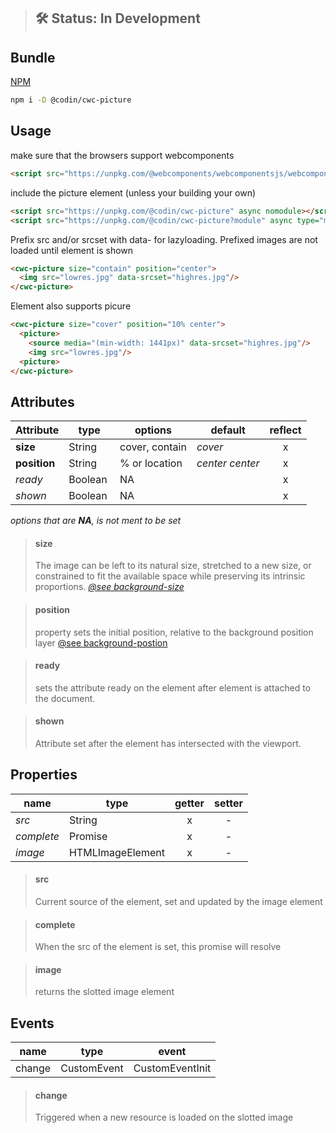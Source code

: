 > ## 🛠 Status: In Development

## Bundle
[NPM](https://www.npmjs.com/package/@codin/cwc-picture)
```bash
npm i -D @codin/cwc-picture
```

## Usage
make sure that the browsers support webcomponents
```html
<script src="https://unpkg.com/@webcomponents/webcomponentsjs/webcomponents-loader.js"></script>
````

include the picture element (unless your building your own)
```html
<script src="https://unpkg.com/@codin/cwc-picture" async nomodule></script>
<script src="https://unpkg.com/@codin/cwc-picture?module" async type="module"></script>
```

Prefix src and/or srcset with data- for lazyloading.
Prefixed images are not loaded until element is shown
```html
<cwc-picture size="contain" position="center">
  <img src="lowres.jpg" data-srcset="highres.jpg"/>
</cwc-picture>
```

Element also supports picure
```html
<cwc-picture size="cover" position="10% center">
  <picture>
    <source media="(min-width: 1441px)" data-srcset="highres.jpg"/>
    <img src="lowres.jpg"/>
  <picture>
</cwc-picture>
```


## Attributes
| Attribute | type  | options | default | reflect |
|---|---|---|----|:----:
| **size** | String | cover, contain| *cover* | x
| **position** | String | % or location | *center center* | x
| *ready* | Boolean | NA | | x
| *shown* | Boolean | NA | | x

*options that are **NA**, is not ment to be set*

>#### size
> The image can be left to its natural size, stretched to a new size, or constrained to fit the available space while preserving its intrinsic proportions.
> *[@see background-size](https://developer.mozilla.org/en-US/docs/Web/CSS/background-size)*


>#### position
> property sets the initial position, relative to the background position layer
> [@see background-postion](https://developer.mozilla.org/en-US/docs/Web/CSS/background-position) 

>#### ready
>sets the attribute ready on the element after element is attached to the document.

>#### shown
>Attribute set after the element has intersected with the viewport.


## Properties
| name | type  | getter | setter
|---|---|:---:|:----:|
| *src* | String | x | -
| *complete* | Promise | x | -
| *image* | HTMLImageElement | x | -

>#### src
>Current source of the element, set and updated by the image element

>#### complete
>When the src of the element is set, this promise will resolve

>#### image
>returns the slotted image element


## Events
| name | type | event
|---|---|---
|change|CustomEvent|CustomEventInit

>#### change
>Triggered when a new resource is loaded on the slotted image
